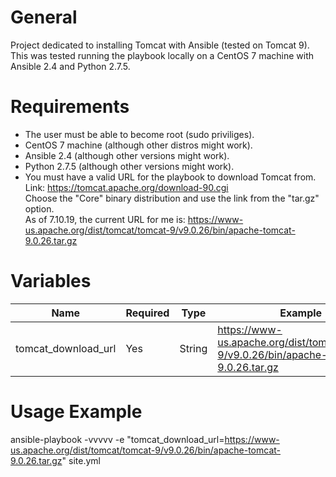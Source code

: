 # General
Project dedicated to installing Tomcat with Ansible (tested on Tomcat 9).  
This was tested running the playbook locally on a CentOS 7 machine with Ansible 2.4 and Python 2.7.5.


# Requirements
* The user must be able to become root (sudo priviliges).  
* CentOS 7 machine (although other distros might work).  
* Ansible 2.4 (although other versions might work).  
* Python 2.7.5 (although other versions might work).  
* You must have a valid URL for the playbook to download Tomcat from.
Link: https://tomcat.apache.org/download-90.cgi  
Choose the "Core" binary distribution and use the link from the "tar.gz" option.  
As of 7.10.19, the current URL for me is: https://www-us.apache.org/dist/tomcat/tomcat-9/v9.0.26/bin/apache-tomcat-9.0.26.tar.gz  


# Variables
| Name | Required | Type | Example |
| ---- | -------- | ---- | ------- |
| tomcat_download_url | Yes | String | https://www-us.apache.org/dist/tomcat/tomcat-9/v9.0.26/bin/apache-tomcat-9.0.26.tar.gz |

# Usage Example
ansible-playbook -vvvvv -e "tomcat_download_url=https://www-us.apache.org/dist/tomcat/tomcat-9/v9.0.26/bin/apache-tomcat-9.0.26.tar.gz" site.yml
